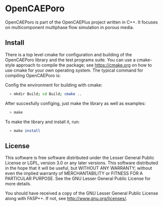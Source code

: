 # OpenCAEPoro

OpenCAEPoro is part of the OpenCAEPlus project written in C++. It focuses on 
multicomponent multiphase flow simulation in porous media.

## Install
There is a top level cmake for configuration and building of the OpenCAEPoro 
library and the test programs suite. You can use a cmake-style approach to 
compile the package; see https://cmake.org on how to use cmake for your own 
operating system. The typical command for compiling OpenCAEPoro is:

Config the environment for building with cmake:
```bash
  > mkdir Build; cd Build; cmake ..
```

After succesfully configing, just make the library as well as examples:
```bash
  > make
```

To make the library and install it, run:
```bash
  > make install
```

## License
This software is free software distributed under the Lesser General Public
License or LGPL, version 3.0 or any later versions. This software distributed
in the hope that it will be useful, but WITHOUT ANY WARRANTY; without even
the implied warranty of MERCHANTABILITY or FITNESS FOR A PARTICULAR PURPOSE.
See the GNU Lesser General Public License for more details.

You should have received a copy of the GNU Lesser General Public License
along with FASP++. If not, see <http://www.gnu.org/licenses/>.